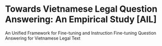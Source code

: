 # Towards Vietnamese Legal Question Answering: An Empirical Study [AIL]

An Unified Framework for Fine-tuning and Instruction Fine-tuning Question Answering for Vietnamese Legal Text
